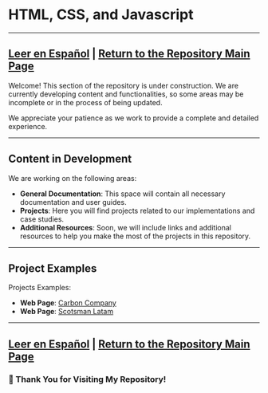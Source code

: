 # HTML, CSS, and Javascript
---
[Leer en Español](README-es.md) | [Return to the Repository Main Page](../README.md)
---

Welcome! This section of the repository is under construction. We are currently developing content and functionalities, so some areas may be incomplete or in the process of being updated.

We appreciate your patience as we work to provide a complete and detailed experience.

---

## Content in Development

We are working on the following areas:

- **General Documentation**: This space will contain all necessary documentation and user guides.
- **Projects**: Here you will find projects related to our implementations and case studies.
- **Additional Resources**: Soon, we will include links and additional resources to help you make the most of the projects in this repository.

---

## Project Examples

Projects Examples:

- **Web Page**: [Carbon Company](./Proyectos/Carbon%20Company/)
- **Web Page**: [Scotsman Latam](./Proyectos/Scotsmanlatam/)


---

[Leer en Español](README-es.md) | [Return to the Repository Main Page](../README.md)
---

### 🙏 Thank You for Visiting My Repository!

